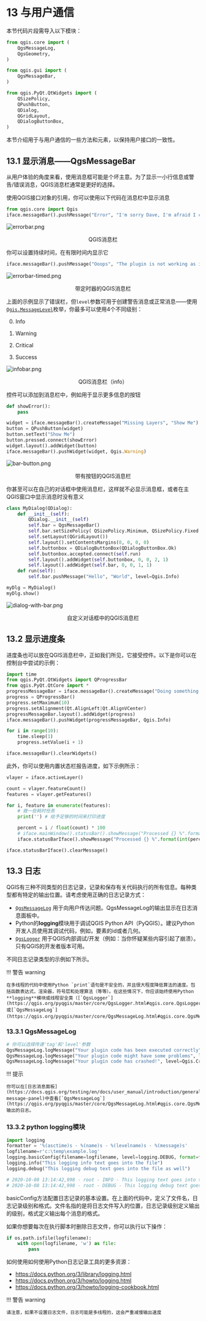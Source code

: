 # 13 与用户通信

本节代码片段需导入以下模块：

```python
from qgis.core import (
    QgsMessageLog,
    QgsGeometry,
)

from qgis.gui import (
    QgsMessageBar,
)

from qgis.PyQt.QtWidgets import (
    QSizePolicy,
    QPushButton,
    QDialog,
    QGridLayout,
    QDialogButtonBox,
)
```

本节介绍用于与用户通信的一些方法和元素，以保持用户接口的一致性。  

## 13.1 显示消息——QgsMessageBar

从用户体验的角度来看，使用消息框可能是个坏主意。为了显示一小行信息或警告/错误消息，QGIS消息栏通常是更好的选择。

使用QGIS接口对象的引用，你可以使用以下代码在消息栏中显示消息

```python
from qgis.core import Qgis
iface.messageBar().pushMessage("Error", "I'm sorry Dave, I'm afraid I can't do that", level=Qgis.Critical)
```

![errorbar.png](./assets/errorbar.png)


<center>QGIS消息栏</center>

你可以设置持续时间，在有限时间内显示它

```python
iface.messageBar().pushMessage("Ooops", "The plugin is not working as it should", level=Qgis.Critical, duration=3)
```

![errorbar-timed.png](./assets/errorbar-timed.png)

<center>带定时器的QGIS消息栏</center>

上面的示例显示了错误栏，但`level`参数可用于创建警告消息或正常消息——使用[`Qgis.MessageLevel`](https://qgis.org/pyqgis/master/core/Qgis.html#qgis.core.Qgis.MessageLevel)枚举，你最多可以使用4个不同级别：

0. Info

2. Warning
3. Critical
4. Success

![infobar.png](./assets/infobar.png)

<center>QGIS消息栏（info）</center>

控件可以添加到消息栏中，例如用于显示更多信息的按钮

```python
def showError():
    pass

widget = iface.messageBar().createMessage("Missing Layers", "Show Me")
button = QPushButton(widget)
button.setText("Show Me")
button.pressed.connect(showError)
widget.layout().addWidget(button)
iface.messageBar().pushWidget(widget, Qgis.Warning)
```

![bar-button.png](./assets/bar-button.png)

<center>带有按钮的QGIS消息栏</center>

你甚至可以在自己的对话框中使用消息栏，这样就不必显示消息框，或者在主QGIS窗口中显示消息时没有意义

```python
class MyDialog(QDialog):
    def __init__(self):
        QDialog.__init__(self)
        self.bar = QgsMessageBar()
        self.bar.setSizePolicy( QSizePolicy.Minimum, QSizePolicy.Fixed )
        self.setLayout(QGridLayout())
        self.layout().setContentsMargins(0, 0, 0, 0)
        self.buttonbox = QDialogButtonBox(QDialogButtonBox.Ok)
        self.buttonbox.accepted.connect(self.run)
        self.layout().addWidget(self.buttonbox, 0, 0, 2, 1)
        self.layout().addWidget(self.bar, 0, 0, 1, 1)
    def run(self):
        self.bar.pushMessage("Hello", "World", level=Qgis.Info)

myDlg = MyDialog()
myDlg.show()
```

![dialog-with-bar.png](./assets/dialog-with-bar.png)

<center>自定义对话框中的QGIS消息栏</center>

## 13.2 显示进度条

进度条也可以放在QGIS消息栏中，正如我们所见，它接受控件。以下是你可以在控制台中尝试的示例：

```python
import time
from qgis.PyQt.QtWidgets import QProgressBar
from qgis.PyQt.QtCore import *
progressMessageBar = iface.messageBar().createMessage("Doing something boring...")
progress = QProgressBar()
progress.setMaximum(10)
progress.setAlignment(Qt.AlignLeft|Qt.AlignVCenter)
progressMessageBar.layout().addWidget(progress)
iface.messageBar().pushWidget(progressMessageBar, Qgis.Info)

for i in range(10):
    time.sleep(1)
    progress.setValue(i + 1)

iface.messageBar().clearWidgets()
```

此外，你可以使用内置状态栏报告进度，如下示例所示：

```python
vlayer = iface.activeLayer()

count = vlayer.featureCount()
features = vlayer.getFeatures()

for i, feature in enumerate(features):
    # 做一些耗时任务
    print('') # 给予足够的时间来打印进度

    percent = i / float(count) * 100
	# iface.mainWindow().statusBar().showMessage("Processed {} %".format(int(percent)))
    iface.statusBarIface().showMessage("Processed {} %".format(int(percent)))

iface.statusBarIface().clearMessage()
```

## 13.3 日志

QGIS有三种不同类型的日志记录，记录和保存有关代码执行的所有信息。每种类型都有特定的输出位置。请考虑使用正确的日志记录方式：

- [`QgsMessageLog`](https://qgis.org/pyqgis/master/core/QgsMessageLog.html#qgis.core.QgsMessageLog) 用于向用户传达问题。QgsMessageLog的输出显示在日志消息面板中。
- Python的**logging**模块用于调试QGIS Python API（PyQGIS）。建议Python开发人员使用其调试代码，例如，要素的id或者几何。
- [`QgsLogger`](https://qgis.org/pyqgis/master/core/QgsLogger.html#qgis.core.QgsLogger) 用于QGIS内部调试/开发（例如：当你怀疑某些内容引起了崩溃）。只有QGIS的开发者版本可用。

不同日志记录类型的示例如下所示。

!!! 警告 warning

    在多线程的代码中使用Python `print`语句是不安全的，并且很大程度降低算法的速度。包括函数表达式，渲染器，符号层和处理算法（等等）。在这些情况下，你应该始终使用Python **logging**模块或线程安全类（[`QgsLogger`](https://qgis.org/pyqgis/master/core/QgsLogger.html#qgis.core.QgsLogger)或[`QgsMessageLog`](https://qgis.org/pyqgis/master/core/QgsMessageLog.html#qgis.core.QgsMessageLog)）。


### 13.3.1 QgsMessageLog

```python
# 你可以选择传递'tag'和'level'参数
QgsMessageLog.logMessage("Your plugin code has been executed correctly", 'MyPlugin', level=Qgis.Info)
QgsMessageLog.logMessage("Your plugin code might have some problems", level=Qgis.Warning)
QgsMessageLog.logMessage("Your plugin code has crashed!", level=Qgis.Critical)
```

!!! 提示

    你可以在[日志消息面板](https://docs.qgis.org/testing/en/docs/user_manual/introduction/general_tools.html#log-message-panel)中查看[`QgsMessageLog`](https://qgis.org/pyqgis/master/core/QgsMessageLog.html#qgis.core.QgsMessageLog)输出的日志。

### 13.3.2 python logging模块

```python
import logging
formatter = '%(asctime)s - %(name)s - %(levelname)s - %(message)s'
logfilename=r'c:\temp\example.log'
logging.basicConfig(filename=logfilename, level=logging.DEBUG, format=formatter)
logging.info("This logging info text goes into the file")
logging.debug("This logging debug text goes into the file as well")

# 2020-10-08 13:14:42,998 - root - INFO - This logging text goes into the file
# 2020-10-08 13:14:42,998 - root - DEBUG - This logging debug text goes into the file as well
```

basicConfig方法配置日志记录的基本设置。在上面的代码中，定义了文件名，日志记录级别和格式。文件名指的是将日志文件写入的位置，日志记录级别定义输出的级别，格式定义输出每个消息的格式。

如果你想要每次在执行脚本时删除日志文件，你可以执行以下操作：

```python
if os.path.isfile(logfilename):
    with open(logfilename, 'w') as file:
        pass
```

如何使用如何使用Python日志记录工具的更多资源：

- https://docs.python.org/3/library/logging.html
- https://docs.python.org/3/howto/logging.html
- https://docs.python.org/3/howto/logging-cookbook.html

!!! 警告 warning

    请注意，如果不设置日志文件，日志可能是多线程的，这会严重减慢输出速度
